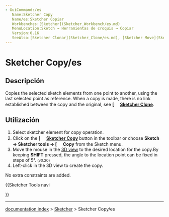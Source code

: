 ```yaml
---
- GuiCommand:/es
   Name:Sketcher Copy
   Name/es:Sketcher Copiar
   Workbenches:[Sketcher](Sketcher_Workbench/es.md)
   MenuLocation:Sketch → Herramientas de croquis → Copiar
   Version:0.16
   SeeAlso:[Sketcher Clonar](Sketcher_Clone/es.md), [Sketcher Move](Sketcher_Move/es.md)
---
```


# Sketcher Copy/es


</div>

## Descripción

Copies the selected sketch elements from one point to another, using the last selected point as reference. When a copy is made, there is no link established between the copy and the original, see **[<img src=images/Sketcher_Clone.svg style="width:16px"> [Sketcher Clone](Sketcher_Clone.md)**.


<div class="mw-translate-fuzzy">

## Utilización


</div>

1.  Select sketcher element for copy operation.
2.  Click on the **[<img src=images/Sketcher_Copy.svg style="width:16px"> [Sketcher Copy](Sketcher_Copy.md)** button in the toolbar or choose **Sketch → Sketcher tools → [<img src=images/Sketcher_Copy.svg style="width:16px"> Copy** from the Sketch menu.
3.  Move the mouse in the [3D view](3D_view.md) to the desired location for the copy.By keeping **SHIFT** pressed, the angle to the location point can be fixed in steps of 5°. <small>(v0.20)</small> 
4.  Left-click in the 3D view to create the copy.

No extra constraints are added.





{{Sketcher Tools navi

}}

---
[documentation index](../README.md) > [Sketcher](Sketcher_Workbench.md) > Sketcher Copy/es
